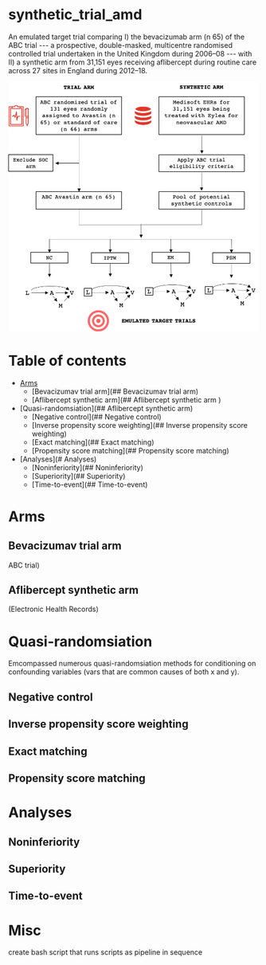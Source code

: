 # synthetic_trial_amd

An emulated target trial comparing I) the bevacizumab arm (n 65) of the ABC trial --- a prospective, double-masked, multicentre randomised controlled trial undertaken in the United Kingdom during 2006–08 --- with II) a synthetic arm from 31,151 eyes receiving aflibercept during routine care across 27 sites in England during 2012–18.

![Study design](/figs/fig_1_readme.png)

# Table of contents

- [Arms](#Arms)
  * [Bevacizumav trial arm](## Bevacizumav trial arm)
  * [Aflibercept synthetic arm](## Aflibercept synthetic arm )
- [Quasi-randomsiation](## Aflibercept synthetic arm)
  * [Negative control](## Negative control)
  * [Inverse propensity score weighting](## Inverse propensity score weighting)
  * [Exact matching](## Exact matching)
  * [Propensity score matching](## Propensity score matching)
- [Analyses](# Analyses)
  * [Noninferiority](## Noninferiority)
  * [Superiority](## Superiority)
  * [Time-to-event](## Time-to-event)

<!-- toc -->

# Arms
## Bevacizumav trial arm 

ABC trial)

## Aflibercept synthetic arm 

(Electronic Health Records)

# Quasi-randomsiation

Emcompassed numerous quasi-randomsiation methods for conditioning on confounding variables (vars that are common causes of both x and y).

## Negative control

## Inverse propensity score weighting

## Exact matching

## Propensity score matching

# Analyses
## Noninferiority

## Superiority

## Time-to-event

# Misc
create bash script that runs scripts as pipeline in sequence